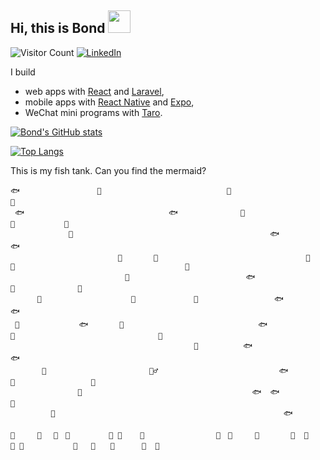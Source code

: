 ## Hi, this is Bond <img src="https://user-images.githubusercontent.com/17363579/130145130-e5496302-0a6a-464f-ab10-cad7018b5791.gif" width="36">

![Visitor Count](https://komarev.com/ghpvc/?username=shrekuu)
[![LinkedIn](https://img.shields.io/badge/LinkedIn-in-blue)](https://www.linkedin.com/in/shrekuu/)

I build
- web apps with [React](https://react.dev/) and [Laravel](https://laravel.com/),
- mobile apps with [React Native](https://reactnative.dev/) and [Expo](https://expo.dev/),
- WeChat mini programs with [Taro](https://taro.zone/).

[![Bond's GitHub stats](https://github-readme-stats.vercel.app/api?username=shrekuu&show_icons=true)](https://github.com/shrekuu/resume)

[![Top Langs](https://github-readme-stats.vercel.app/api/top-langs/?username=shrekuu&hide=html)](https://github.com/shrekuu/resume)


This is my fish tank. Can you find the mermaid?

```
🐟　　　　　　　  　  🐙                            🐬                          🐬
 🐟　　　　　　　　                   🐟              🐬                              🐡           🐬                         
             🐡                                            🐟                                        🐟
                        🐠       🐠                                 🐠        🐙                                      🐡
　　　　　　　　　　         🐠                          🐟                             🐠              🐡
　　　 🐠　　　　　　          🐠             🐙                 🐟                               🐟
 🐡　　　　　　　　🐟       🐠                              🐟                 🐙                                🐠
                                         🐙          🐟                                                                🐟
       🐋                       🧜‍♂️                           🐟                🐠                 🦈
               🐋                                      🐟  🐟                                                       🐙  
         🐋                                                   🐟
 
🌾　　　🌱　 🦀　🌾　       🌱 🐚    🌱                🌾　🐚     🌱       🌱  🌿   🌾 🦪           🌿   🌱　　🌾      🌱  🌱  
```
